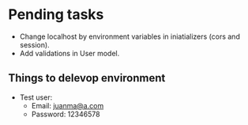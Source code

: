 # Pending tasks

- Change localhost by environment variables in iniatializers (cors and session).
- Add validations in User model.

## Things to delevop environment

- Test user:
  - Email: juanma@a.com
  - Password: 12346578
